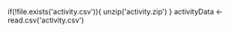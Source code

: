 if(!file.exists('activity.csv')){
    unzip('activity.zip')
}
activityData <- read.csv('activity.csv')
